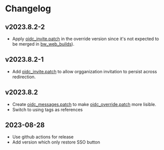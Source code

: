 # Changelog

## v2023.8.2-2

 - Apply [oidc_invite.patch](oidc_invite.patch) in the override version since it's not expected to be merged in [bw_web_builds](https://github.com/dani-garcia/bw_web_builds)).

## v2023.8.2-1

 - Add [oidc_invite.patch](oidc_invite.patch) to allow orgganization invitation to persist across redirection.

## v2023.8.2

 - Create [oidc_messages.patch](oidc_messages.patch) to make [oidc_override.patch](oidc_override.patch) more lisible.
 - Switch to using tags as references

## 2023-08-28

 - Use github actions for release
 - Add version which only restore SSO button
